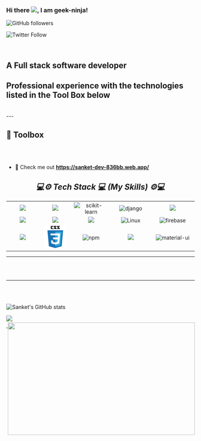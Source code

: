 ### Hi there <img src="https://raw.githubusercontent.com/MartinHeinz/MartinHeinz/master/wave.gif" width="30px">, I am geek-ninja!
![GitHub followers](https://img.shields.io/github/followers/geek-ninja?style=social)


![Twitter Follow](https://img.shields.io/twitter/follow/sanketpuhan?style=social)

<br>

<h2>A Full stack software developer</h2>
<h2>Professional experience with the technologies listed in the Tool Box below</h2>
<br>
---

<h2>🧰 Toolbox</h2>
<br><br>

- 👨‍ Check me out **https://sanket-dev-836bb.web.app/**
<h2 align='center'><i>💻⚙ Tech Stack 💻 (My Skills) ⚙💻</i></h2>

<table width="100">
<tr>
    <td align='center' width="190">
        <img src="https://github.com/abranhe/programming-languages-logos/blob/master/src/javascript/javascript.svg" width="80">
    </td>
    <td align='center' width="190">
        <img src="https://user-images.githubusercontent.com/68724228/119315331-5cea3780-bc93-11eb-9bbf-bc2c9f083e00.png" width="60">
    </td>
    <td align='center' width="190">
        <img src = 'https://angular.io/assets/images/logos/angularjs/AngularJS-Shield.svg' alt = 'scikit-learn' height = '80' width = '80'/>
    </td>
    <td align='center' width="190">
        <img src = 'https://cdn.worldvectorlogo.com/logos/django-community.svg' alt = 'django' height = '80' width = '80'/>
    </td>
      <td align='center' width="190">
        <img src="https://git-scm.com/images/logos/downloads/Git-Icon-1788C.png" width="80">
    </td>
</tr>
<tr>
    <td align='center'>
        <img src="https://www.zend.com/sites/default/files/image/2019-09/logo-mongodb.jpg" width="80">
    </td>
    <td align='center'>
        <img src="https://www.vectorlogo.zone/logos/nodejs/nodejs-ar21.svg" >
    </td>
    <td align='center'>
        <img src="https://user-images.githubusercontent.com/68724228/119316381-85266600-bc94-11eb-97ed-3dafb4eb7a43.png" width="80">
    </td>
    <td align='center'>
        <img src = 'https://cdn.worldvectorlogo.com/logos/linux-tux.svg' alt = 'Linux' height = '80' width = '80'/>
    </td>
    <td align='center'>
        <img src = 'https://cdn.worldvectorlogo.com/logos/firebase-1.svg' alt = 'firebase' height = '80' width = '80'/>
    </td>
</tr>
<tr>
    <td align='center'>
        <img src="https://upload.wikimedia.org/wikipedia/commons/thumb/6/61/HTML5_logo_and_wordmark.svg/2048px-HTML5_logo_and_wordmark.svg.png" width="60">
    </td>
    <td align='center'>
        <img src="https://raw.githubusercontent.com/devicons/devicon/0d6c64dbbf311879f7d563bfc3ccf559f9ed111c/icons/css3/css3-original-wordmark.svg" width="60">
    </td>
    <td align='center'>
        <img src = 'https://cdn.worldvectorlogo.com/logos/npm.svg' alt = 'npm' height = '80' width = '80'/>
    </td>
    <td align='center'>
        <img src="https://github.com/bestofjs/bestofjs-webui/blob/master/public/logos/vscode.svg" width="60">
    </td>
    <td align='center'>
        <img src = 'https://cdn.worldvectorlogo.com/logos/material-ui-1.svg' alt = 'material-ui' height = '80' width = '80'/>
    </td>
</tr>
</table>

---

<br><br>

---
<br><br>

![Sanket's GitHub stats](https://github-readme-stats.vercel.app/api?username=geek-ninja&count_private=true&theme=radical)


</p>
<p align="left">
<img height="300px" src="https://github-readme-stats.vercel.app/api/top-langs/?username=geek-ninja&theme=synthwave">
<img align="right" height="300px" width="500px" src="https://github-readme-streak-stats.herokuapp.com/?user=geek-ninja&theme=synthwave">
</p>

---
